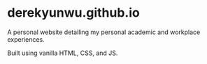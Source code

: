 # derekyunwu.github.io

A personal website detailing my personal academic and workplace experiences.

Built using vanilla HTML, CSS, and JS.
